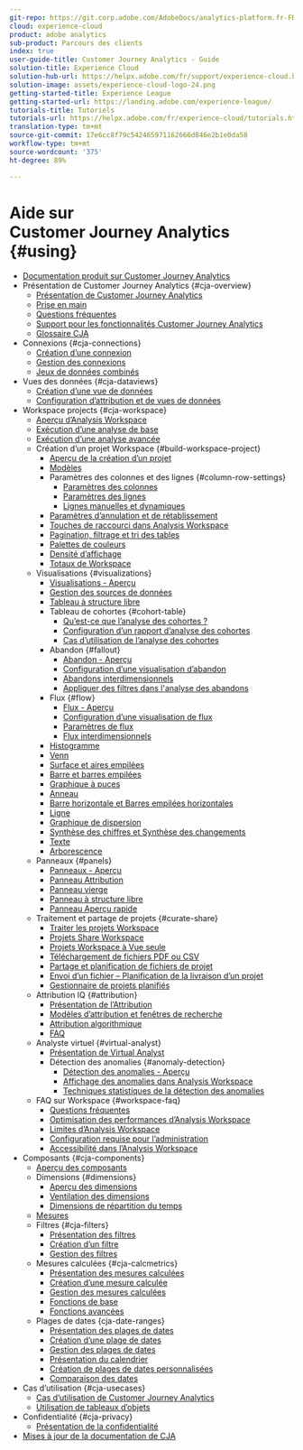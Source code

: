 ```yaml
---
git-repo: https://git.corp.adobe.com/AdobeDocs/analytics-platform.fr-FR
cloud: experience-cloud
product: adobe analytics
sub-product: Parcours des clients
index: true
user-guide-title: Customer Journey Analytics - Guide
solution-title: Experience Cloud
solution-hub-url: https://helpx.adobe.com/fr/support/experience-cloud.html
solution-image: assets/experience-cloud-logo-24.png
getting-started-title: Experience League
getting-started-url: https://landing.adobe.com/experience-league/
tutorials-title: Tutoriels
tutorials-url: https://helpx.adobe.com/fr/experience-cloud/tutorials.html
translation-type: tm+mt
source-git-commit: 17e6cc8f79c542465971162666d846e2b1e0da58
workflow-type: tm+mt
source-wordcount: '375'
ht-degree: 89%

---
```



# Aide sur Customer Journey Analytics {#using}

+ [Documentation produit sur Customer Journey Analytics](getting-started/cja-landing.md)
+ Présentation de Customer Journey Analytics {#cja-overview}
   + [Présentation de Customer Journey Analytics](getting-started/cja-overview.md)
   + [Prise en main](getting-started/cja-getting-started.md)
   + [Questions fréquentes](getting-started/cja-faq.md)
   + [Support pour les fonctionnalités Customer Journey Analytics](getting-started/cja-aa.md)
   + [Glossaire CJA](getting-started/cja-glossary.md)
+ Connexions {#cja-connections}
   + [Création d’une connexion](connections/create-connection.md)
   + [Gestion des connexions](connections/manage-connection.md)
   + [Jeux de données combinés](connections/combined-dataset.md)
+ Vues des données {#cja-dataviews}
   + [Création d’une vue de données](data-views/create-dataview.md)
   + [Configuration d’attribution et de vues de données](data-views/configure-dataviews.md)
+ Workspace projects {#cja-workspace}
   + [Aperçu d’Analysis Workspace](analysis-workspace/home.md)
   + [Exécution d’une analyse de base](analysis-workspace/perform-basic-analysis.md)
   + [Exécution d’une analyse avancée](analysis-workspace/perform-adv-analysis.md)
   + Création d’un projet Workspace {#build-workspace-project}
      + [Aperçu de la création d’un projet](analysis-workspace/build-workspace-project/freeform-overview.md)
      + [Modèles](analysis-workspace/build-workspace-project/starter-projects.md)
      + Paramètres des colonnes et des lignes {#column-row-settings}
         + [Paramètres des colonnes](analysis-workspace/build-workspace-project/column-row-settings/column-settings.md)
         + [Paramètres des lignes](analysis-workspace/build-workspace-project/column-row-settings/table-settings.md)
         + [Lignes manuelles et dynamiques](analysis-workspace/build-workspace-project/column-row-settings/manual-vs-dynamic-rows.md)
      + [Paramètres d’annulation et de rétablissement](analysis-workspace/build-workspace-project/undo-redo.md)
      + [Touches de raccourci dans Analysis Workspace](analysis-workspace/build-workspace-project/fa-shortcut-keys.md)
      + [Pagination, filtrage et tri des tables](analysis-workspace/build-workspace-project/pagination-filtering-sorting.md)
      + [Palettes de couleurs](analysis-workspace/build-workspace-project/color-palettes.md)
      + [Densité d’affichage](analysis-workspace/build-workspace-project/view-density.md)
      + [Totaux de Workspace](analysis-workspace/build-workspace-project/workspace-totals.md)
   + Visualisations {#visualizations}
      + [Visualisations - Aperçu](analysis-workspace/visualizations/freeform-analysis-visualizations.md)
      + [Gestion des sources de données](analysis-workspace/visualizations/t-sync-visualization.md)
      + [Tableau à structure libre](analysis-workspace/visualizations/freeform-table.md)
      + Tableau de cohortes {#cohort-table}
         + [Qu’est-ce que l’analyse des cohortes ?](analysis-workspace/visualizations/cohort-table/cohort-analysis.md)
         + [Configuration d’un rapport d’analyse des cohortes](analysis-workspace/visualizations/cohort-table/t-cohort.md)
         + [Cas d’utilisation de l’analyse des cohortes](analysis-workspace/visualizations/cohort-table/cohort-use-cases.md)
      + Abandon {#fallout}
         + [Abandon - Aperçu](analysis-workspace/visualizations/fallout/fallout-flow.md)
         + [Configuration d’une visualisation d’abandon](analysis-workspace/visualizations/fallout/configuring-fallout.md)
         + [Abandons interdimensionnels](analysis-workspace/visualizations/fallout/configuring-interdimensional-fallout.md)
         + [Appliquer des filtres dans l&#39;analyse des abandons](analysis-workspace/visualizations/fallout/compare-segments-fallout.md)
      + Flux {#flow}
         + [Flux - Aperçu](analysis-workspace/visualizations/c-flow/flow.md)
         + [Configuration d’une visualisation de flux](analysis-workspace/visualizations/c-flow/creating-flow-report.md)
         + [Paramètres de flux](analysis-workspace/visualizations/c-flow/flow-settings.md)
         + [Flux interdimensionnels](analysis-workspace/visualizations/c-flow/multi-dimensional-flow.md)
      + [Histogramme](analysis-workspace/visualizations/histogram.md)
      + [Venn](analysis-workspace/visualizations/venn.md)
      + [Surface et aires empilées](analysis-workspace/visualizations/area.md)
      + [Barre et barres empilées](analysis-workspace/visualizations/bar.md)
      + [Graphique à puces](analysis-workspace/visualizations/bullet-graph.md)
      + [Anneau](analysis-workspace/visualizations/donut.md)
      + [Barre horizontale et Barres empilées horizontales](analysis-workspace/visualizations/horizontal-bar.md)
      + [Ligne](analysis-workspace/visualizations/line.md)
      + [Graphique de dispersion](analysis-workspace/visualizations/scatterplot.md)
      + [Synthèse des chiffres et Synthèse des changements](analysis-workspace/visualizations/summary-number-change.md)
      + [Texte](analysis-workspace/visualizations/text.md)
      + [Arborescence](analysis-workspace/visualizations/treemap.md)
   + Panneaux {#panels}
      + [Panneaux - Aperçu](analysis-workspace/c-panels/panels.md)
      + [Panneau Attribution](analysis-workspace/c-panels/attribution.md)
      + [Panneau vierge](analysis-workspace/c-panels/blank-panel.md)
      + [Panneau à structure libre](analysis-workspace/c-panels/freeform-panel.md)
      + [Panneau Aperçu rapide](analysis-workspace/c-panels/quickinsight.md)
   + Traitement et partage de projets {#curate-share}
      + [Traiter les projets Workspace](analysis-workspace/curate-share/curate.md)
      + [Projets Share Workspace](analysis-workspace/curate-share/share-projects.md)
      + [Projets Workspace à Vue seule](analysis-workspace/curate-share/view-only-projects.md)
      + [Téléchargement de fichiers PDF ou CSV](analysis-workspace/curate-share/download-send.md)
      + [Partage et planification de fichiers de projet](analysis-workspace/curate-share/send-schedule-files.md)
      + [Envoi d’un fichier – Planification de la livraison d’un projet](analysis-workspace/curate-share/t-schedule-report.md)
      + [Gestionnaire de projets planifiés](analysis-workspace/curate-share/schedule-projects.md)
   + Attribution IQ {#attribution}
      + [Présentation de l’Attribution](analysis-workspace/attribution/overview.md)
      + [Modèles d’attribution et fenêtres de recherche](analysis-workspace/attribution/models.md)
      + [Attribution algorithmique](analysis-workspace/attribution/algorithmic.md)
      + [FAQ](analysis-workspace/attribution/faq.md)
   + Analyste virtuel {#virtual-analyst}
      + [Présentation de Virtual Analyst](analysis-workspace/virtual-analyst/overview.md)
      + Détection des anomalies {#anomaly-detection}
         + [Détection des anomalies - Aperçu](analysis-workspace/virtual-analyst/c-anomaly-detection/anomaly-detection.md)
         + [Affichage des anomalies dans Analysis Workspace](analysis-workspace/virtual-analyst/c-anomaly-detection/view-anomalies.md)
         + [Techniques statistiques de la détection des anomalies](analysis-workspace/virtual-analyst/c-anomaly-detection/statistics-anomaly-detection.md)
   + FAQ sur Workspace {#workspace-faq}
      + [Questions fréquentes](analysis-workspace/workspace-faq/faq.md)
      + [Optimisation des performances d’Analysis Workspace](analysis-workspace/workspace-faq/optimizing-performance.md)
      + [Limites d’Analysis Workspace](analysis-workspace/workspace-faq/aw-limitations.md)
      + [Configuration requise pour l’administration](analysis-workspace/workspace-faq/frequently-asked-questions-analysis-workspace.md)
      + [Accessibilité dans l’Analysis Workspace](analysis-workspace/workspace-faq/aw-accessibility.md)
+ Composants {#cja-components}
   + [Aperçu des composants](components/overview.md)
   + Dimensions {#dimensions}
      + [Aperçu des dimensions](components/dimensions/view-dimensions.md)
      + [Ventilation des dimensions](components/dimensions/t-breakdown-fa.md)
      + [Dimensions de répartition du temps](components/dimensions/time-parting-dimensions.md)
   + [Mesures](components/apply-create-metrics.md)
   + Filtres {#cja-filters}
      + [Présentation des filtres](components/filters/filters-overview.md)
      + [Création d’un filtre](components/filters/create-filters.md)
      + [Gestion des filtres](components/filters/manage-filters.md)
   + Mesures calculées {#cja-calcmetrics}
      + [Présentation des mesures calculées](components/calc-metrics/calc-metr-overview.md)
      + [Création d’une mesure calculée](components/calc-metrics/create.md)
      + [Gestion des mesures calculées](components/calc-metrics/manage.md)
      + [Fonctions de base](components/calc-metrics/cm-functions.md)
      + [Fonctions avancées](components/calc-metrics/cm-adv-functions.md)
   + Plages de dates {cja-date-ranges}
      + [Présentation des plages de dates](components/date-ranges/overview.md)
      + [Création d’une plage de dates](components/date-ranges/create.md)
      + [Gestion des plages de dates](components/date-ranges/manage.md)
      + [Présentation du calendrier](components/date-ranges/calendar.md)
      + [Création de plages de dates personnalisées](components/date-ranges/custom-date-ranges.md)
      + [Comparaison des dates](components/date-ranges/time-comparison.md)
+ Cas d’utilisation {#cja-usecases}
   + [Cas d’utilisation de Customer Journey Analytics](use-cases/cja-usecases.md)
   + [Utilisation de tableaux d’objets](use-cases/object-arrays.md)
+ Confidentialité {#cja-privacy}
   + [Présentation de la confidentialité](privacy/privacy-overview.md)
+ [Mises à jour de la documentation de CJA](doc-changes.md)
